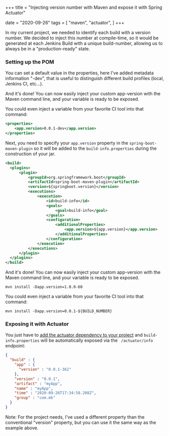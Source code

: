+++
title = "Injecting version number with Maven and expose it with Spring Actuator"

date = "2020-09-26"
tags = [
    "maven",
    "actuator",
]
+++

In my current project, we needed to identify each build with a version number. We decided to inject this number at compile-time, so it would be generated at each Jenkins Build with a unique build-number, allowing us to always be in a "production-ready" state.

### Setting up the POM

You can set a default value in the properties, here I've added metadata information "-dev", that is useful to distinguish different build profiles (local, Jenkins CI, etc…).

And it's done! You can now easily inject your custom app-version with the Maven command line, and your variable is ready to be exposed.

You could even inject a variable from your favorite CI tool into that command:

```xml
<properties>
	<app.version>0.0.1-dev</app.version>
</properties>
```

Next, you need to specify your ```app.version``` property in the ```spring-boot-maven-plugin``` so it will be added to the ```build-info.properties``` during the construction of your jar.

```xml
<build>
  <plugins>
      <plugin>
          <groupId>org.springframework.boot</groupId>
          <artifactId>spring-boot-maven-plugin</artifactId>
          <version>${springboot.version}</version>
          <executions>
              <execution>
                  <id>build-info</id>
                  <goals>
                      <goal>build-info</goal>
                  </goals>
                  <configuration>
                      <additionalProperties>
                          <app.version>${app.version}</app.version>
                      </additionalProperties>
                  </configuration>
              </execution>
          </executions>
      </plugin>
  </plugins>
</build>
```

And it's done! You can now easily inject your custom app-version with the Maven command line, and your variable is ready to be exposed.

```shell
mvn install -Dapp.version=1.0.0-60
```

You could even inject a variable from your favorite CI tool into that command:

```shell
mvn install -Dapp.version=0.0.1-${BUILD_NUMBER}
```

### Exposing it with Actuator

You just have to [add the actuator dependency to your project](https://docs.spring.io/spring-boot/docs/current/reference/html/production-ready-features.html) and ```build-info.properties``` will be automatically exposed via the   ``` /actuator/info``` endpoint:

```json
{
  "build" : {
    "app" : {
      "version" : "0.0.1-362"
    },
    "version" : "0.0.1",
    "artifact" : "myApp",
    "name" : "myApp",
    "time" : "2020-09-26T17:34:58.208Z",
    "group" : "com.mk"
  }
}
```

Note: For the project needs, I've used a different property than the conventional "version" property, but you can use it the same way as the example above.
